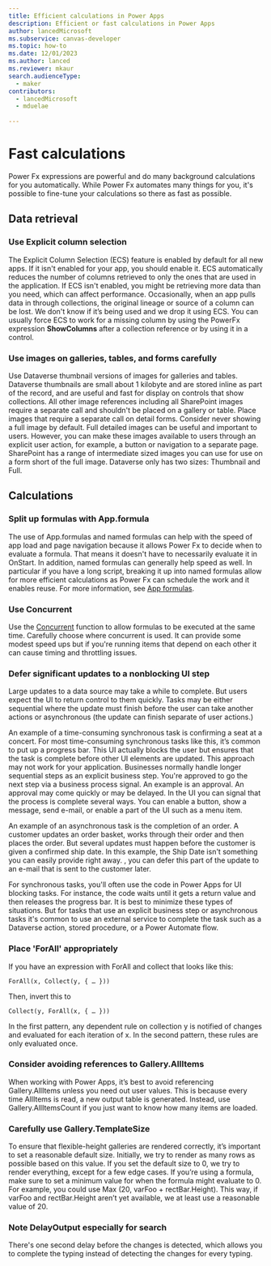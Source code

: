 ```yaml
---
title: Efficient calculations in Power Apps  
description: Efficient or fast calculations in Power Apps  
author: lancedMicrosoft
ms.subservice: canvas-developer
ms.topic: how-to
ms.date: 12/01/2023
ms.author: lanced
ms.reviewer: mkaur
search.audienceType:
  - maker
contributors:
  - lancedMicrosoft
  - mduelae
  
---
```

# Fast calculations

Power Fx expressions are powerful and do many background calculations for you automatically. While Power Fx automates many things for you, it's possible to fine-tune your calculations so there as fast as possible. 

## Data retrieval 

### Use Explicit column selection
The Explicit Column Selection (ECS) feature is enabled by default for all new apps. If it isn't enabled for your app, you should enable it. ECS automatically reduces the number of columns retrieved to only the ones that are used in the application. If ECS isn't enabled, you might be retrieving more data than you need, which can affect performance. Occasionally, when an app pulls data in through collections, the original lineage or source of a column can be lost. We don't know if it’s being used and we drop it using ECS. You can usually force ECS to work for a missing column by using the PowerFx expression **ShowColumns** after a collection reference or by using it in a control.

### Use images on galleries, tables, and forms carefully
Use Dataverse thumbnail versions of images for galleries and tables. Dataverse thumbnails are small about 1 kilobyte and are stored inline as part of the record, and are useful and fast for display on controls that show collections. All other image references including all SharePoint images require a separate call and shouldn't be placed on a gallery or table. Place images that require a separate call on detail forms. Consider never showing a full image by default. Full detailed images can be useful and important to users. However, you can make these images available to users through an explicit user action, for example, a button or navigation to a separate page. SharePoint has a range of intermediate sized images you can use for use on a form short of the full image. Dataverse only has two sizes: Thumbnail and Full.

## Calculations

### Split up formulas with App.formula
The use of App.formulas and named formulas can help with the speed of app load and page navigation because it allows Power Fx to decide when to evaluate a formula. That means it doesn't have to necessarily evaluate it in OnStart. In addition, named formulas can generally help speed as well. In particular if you have a long script, breaking it up into named formulas allow for more efficient calculations as Power Fx can schedule the work and it enables reuse. For more information, see [App formulas](/power-platform/power-fx/reference/object-app).

### Use Concurrent
Use the [Concurrent](functions/function-concurrent.md) function to allow formulas to be executed at the same time. Carefully choose where concurrent is used. It can provide some modest speed  ups but if you're running items that depend on each other it can cause timing and throttling issues.  

### Defer significant updates to a nonblocking UI step
Large updates to a data source may take a while to complete. But users expect the UI to return control to them quickly. Tasks may be either sequential where the update must finish before the user can take another actions or asynchronous (the update can finish separate of user actions.)

An example of a time-consuming synchronous task is confirming a seat at a concert.  For most time-consuming synchronous tasks like this, it’s common to put up a progress bar. This UI actually blocks the user but ensures that the task is complete before other UI elements are updated.  This approach may not work for your application.  Businesses normally handle longer sequential steps as an explicit business step.  You're approved to go the next step via a business process signal.  An example is an approval.  An approval may come quickly or may be delayed.  In the UI you can signal that the process is complete several ways.  You can enable a button, show a message, send e-mail, or enable a part of the UI such as a menu item.

An example of an asynchronous task is the completion of an order.  A customer updates an order basket, works through their order and then places the order. But several updates must happen before the customer is given a confirmed ship date.  In this example, the Ship Date isn't something you can easily provide right away. , you can defer this part of the update to an e-mail that is sent to the customer later.

For synchronous tasks, you'll often use the code in Power Apps for UI blocking tasks. For instance, the code waits until it gets a return value and then releases the progress bar. It is best to minimize these types of situations. But for tasks that use an explicit business step or asynchronous tasks it's common to use an external service to complete the task such as a Dataverse action, stored procedure, or a Power Automate flow.

### Place 'ForAll' appropriately
If you have an expression with ForAll and collect that looks like this:
```power-fx
ForAll(x, Collect(y, { … }))
```
Then, invert this to 
```power-fx
Collect(y, ForAll(x, { … }))
```
In the first pattern, any dependent rule on collection y is notified of changes and evaluated for each iteration of x.  In the second pattern, these rules are only evaluated once.
 
### Consider avoiding references to Gallery.AllItems 
When working with Power Apps, it’s best to avoid referencing Gallery.AllItems unless you need out user values. This is because every time AllItems is read, a new output table is generated. Instead, use Gallery.AllItemsCount if you just want to know how many items are loaded.

### Carefully use Gallery.TemplateSize
To ensure that flexible-height galleries are rendered correctly, it’s important to set a reasonable default size. Initially, we try to render as many rows as possible based on this value. If you set the default size to 0, we try to render everything, except for a few edge cases. If you’re using a formula, make sure to set a minimum value for when the formula might evaluate to 0. For example, you could use Max (20, varFoo + rectBar.Height). This way, if varFoo and rectBar.Height aren’t yet available, we at least use a reasonable value of 20.

### Note DelayOutput especially for search
 There's one second delay before the changes is detected, which allows you to complete the typing instead of detecting the changes for every typing.



